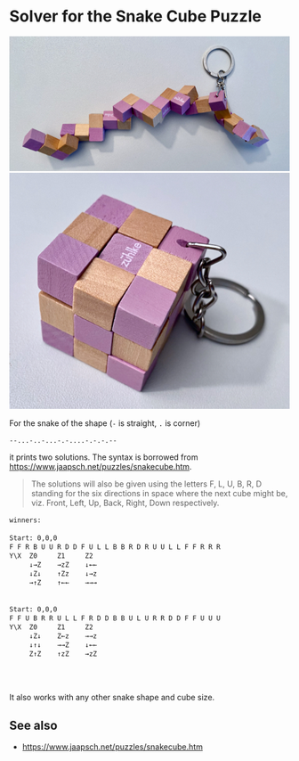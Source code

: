 # Solver for the Snake Cube Puzzle

![snake](docs/snake.jpeg)
![cube](docs/cube.jpeg)

For the snake of the shape (`-` is straight, `.` is corner) 

```
--...-..-...-.-....-.-.-.--
```
it prints two solutions. 
The syntax is borrowed from https://www.jaapsch.net/puzzles/snakecube.htm.
>  The solutions will also be given using the letters F, L, U, B, R, D standing for the six directions in space where the next cube might be, viz. Front, Left, Up, Back, Right, Down respectively.


```
winners:

Start: 0,0,0
F F R B U U R D D F U L L B B R D R U U L L F F R R R 
Y\X  Z0     Z1     Z2
     ↓→Z    →zZ    ↓←←    
     ↓Z↓    ↑Zz    ↓→z    
     →↑Z    ↑←←    →→→    
     

Start: 0,0,0
F F U B R R U L L F R D D B B U L U R R D D F F U U U 
Y\X  Z0     Z1     Z2
     ↓Z↓    Z←z    →→z    
     ↓↑↓    →→Z    ↓←←    
     Z↑Z    ↑zZ    →zZ    
     

     
```


It also works with any other snake shape and cube size. 

## See also
 - https://www.jaapsch.net/puzzles/snakecube.htm